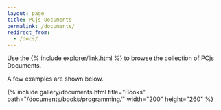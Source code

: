 ```yaml
---
layout: page
title: PCjs Documents
permalink: /documents/
redirect_from:
  - /docs/
---
```


Use the {% include explorer/link.html %} to browse the collection of PCjs Documents.

A few examples are shown below.

{% include gallery/documents.html title="Books" path="/documents/books/programming/" width="200" height="260" %}
